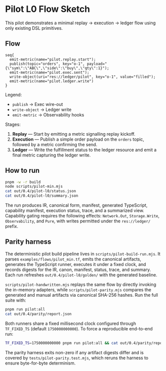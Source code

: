 # Pilot L0 Flow Sketch

This pilot demonstrates a minimal replay → execution → ledger flow using only existing DSL primitives.

## Flow

```
seq{
  emit-metric(name="pilot.replay.start");
  publish(topic="orders", key="o-1", payload="{\"sym\":\"ABC\",\"side\":\"buy\",\"qty\":1}");
  emit-metric(name="pilot.exec.sent");
  write-object(uri="res://ledger/pilot", key="o-1", value="filled");
  emit-metric(name="pilot.ledger.write")
}
```

Legend:

- `publish` → Exec wire-out
- `write-object` → Ledger write
- `emit-metric` → Observability hooks

Stages:

1. **Replay** — Start by emitting a metric signalling replay kickoff.
2. **Execution** — Publish a simple order payload on the `orders` topic, followed by a metric confirming the send.
3. **Ledger** — Write the fulfillment status to the ledger resource and emit a final metric capturing the ledger write.

## How to run

```sh
pnpm -w -r build
node scripts/pilot-min.mjs
cat out/0.4/pilot-l0/status.json
cat out/0.4/pilot-l0/summary.json
```

The run produces IR, canonical form, manifest, generated TypeScript, capability manifest, execution status, trace, and a summarized view. Capability gating requires the following effects: `Network.Out`, `Storage.Write`, `Observability`, and `Pure`, with writes permitted under the `res://ledger/` prefix.

## Parity harness

The deterministic pilot build pipeline lives in `scripts/pilot-build-run.mjs`. It parses `examples/flows/pilot_min.tf`, emits the canonical artifacts, generates the TypeScript runner, executes it under a fixed clock, and records digests for the IR, canon, manifest, status, trace, and summary. Each run refreshes `out/0.4/pilot-l0/golden/` with the generated baseline.

`scripts/pilot-handwritten.mjs` replays the same flow by directly invoking the in-memory adapters, while `scripts/pilot-parity.mjs` compares the generated and manual artifacts via canonical SHA-256 hashes. Run the full suite with:

```sh
pnpm run pilot:all
cat out/0.4/parity/report.json
```

Both runners share a fixed millisecond clock configured through `TF_FIXED_TS` (default `1750000000000`). To force a reproducible end-to-end run:

```sh
TF_FIXED_TS=1750000000000 pnpm run pilot:all && cat out/0.4/parity/report.json
```

The parity harness exits non-zero if any artifact digests differ and is covered by `tests/pilot-parity.test.mjs`, which reruns the harness to ensure byte-for-byte determinism.
